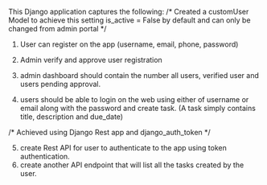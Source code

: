 This Django application captures the following:
/* Created a customUser Model to achieve this
    setting is_active = False by default and can only be changed from admin portal
    */
1. User can register on the app (username, email, phone, password) 
2. Admin verify and approve user registration
3. admin dashboard should contain the number all users, verified user and users pending approval.



4. users should be able to login on the web using either of username or email along with the password and create task. (A task simply contains title, description and due_date)

/*
Achieved using Django Rest app and django_auth_token
*/

5. create Rest API for user to authenticate to the app using token authentication.
6. create another API endpoint that will list all the tasks created by the user.
